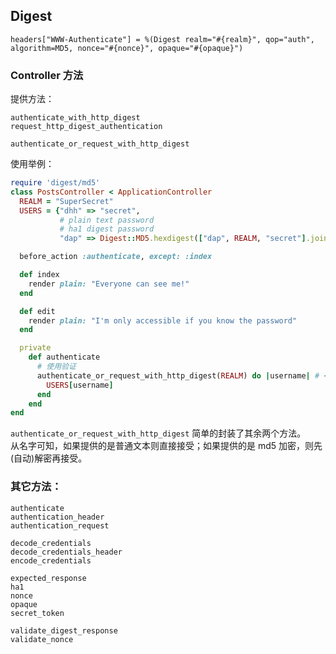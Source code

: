 ## Digest

```
headers["WWW-Authenticate"] = %(Digest realm="#{realm}", qop="auth", algorithm=MD5, nonce="#{nonce}", opaque="#{opaque}")
```

### Controller 方法

提供方法：

```
authenticate_with_http_digest
request_http_digest_authentication

authenticate_or_request_with_http_digest
```

使用举例：

```ruby
require 'digest/md5'
class PostsController < ApplicationController
  REALM = "SuperSecret"
  USERS = {"dhh" => "secret",
           # plain text password
           # ha1 digest password
           "dap" => Digest::MD5.hexdigest(["dap", REALM, "secret"].join(":"))}

  before_action :authenticate, except: :index

  def index
    render plain: "Everyone can see me!"
  end

  def edit
    render plain: "I'm only accessible if you know the password"
  end

  private
    def authenticate
      # 使用验证
      authenticate_or_request_with_http_digest(REALM) do |username| # <- 这里
        USERS[username]
      end
    end
end
```

`authenticate_or_request_with_http_digest` 简单的封装了其余两个方法。  
从名字可知，如果提供的是普通文本则直接接受；如果提供的是 md5 加密，则先(自动)解密再接受。

### 其它方法：

```
authenticate
authentication_header
authentication_request

decode_credentials
decode_credentials_header
encode_credentials

expected_response
ha1
nonce
opaque
secret_token

validate_digest_response
validate_nonce
```
